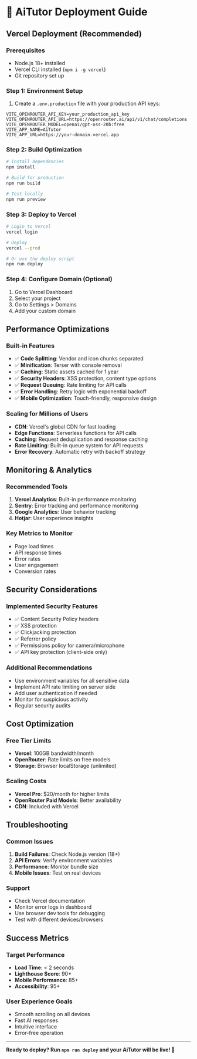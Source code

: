 # 🚀 AiTutor Deployment Guide

## Vercel Deployment (Recommended)

### Prerequisites
- Node.js 18+ installed
- Vercel CLI installed (`npm i -g vercel`)
- Git repository set up

### Step 1: Environment Setup
1. Create a `.env.production` file with your production API keys:
```env
VITE_OPENROUTER_API_KEY=your_production_api_key
VITE_OPENROUTER_API_URL=https://openrouter.ai/api/v1/chat/completions
VITE_OPENROUTER_MODEL=openai/gpt-oss-20b:free
VITE_APP_NAME=AiTutor
VITE_APP_URL=https://your-domain.vercel.app
```

### Step 2: Build Optimization
```bash
# Install dependencies
npm install

# Build for production
npm run build

# Test locally
npm run preview
```

### Step 3: Deploy to Vercel
```bash
# Login to Vercel
vercel login

# Deploy
vercel --prod

# Or use the deploy script
npm run deploy
```

### Step 4: Configure Domain (Optional)
1. Go to Vercel Dashboard
2. Select your project
3. Go to Settings > Domains
4. Add your custom domain

## Performance Optimizations

### Built-in Features
- ✅ **Code Splitting**: Vendor and icon chunks separated
- ✅ **Minification**: Terser with console removal
- ✅ **Caching**: Static assets cached for 1 year
- ✅ **Security Headers**: XSS protection, content type options
- ✅ **Request Queuing**: Rate limiting for API calls
- ✅ **Error Handling**: Retry logic with exponential backoff
- ✅ **Mobile Optimization**: Touch-friendly, responsive design

### Scaling for Millions of Users
- **CDN**: Vercel's global CDN for fast loading
- **Edge Functions**: Serverless functions for API calls
- **Caching**: Request deduplication and response caching
- **Rate Limiting**: Built-in queue system for API requests
- **Error Recovery**: Automatic retry with backoff strategy

## Monitoring & Analytics

### Recommended Tools
1. **Vercel Analytics**: Built-in performance monitoring
2. **Sentry**: Error tracking and performance monitoring
3. **Google Analytics**: User behavior tracking
4. **Hotjar**: User experience insights

### Key Metrics to Monitor
- Page load times
- API response times
- Error rates
- User engagement
- Conversion rates

## Security Considerations

### Implemented Security Features
- ✅ Content Security Policy headers
- ✅ XSS protection
- ✅ Clickjacking protection
- ✅ Referrer policy
- ✅ Permissions policy for camera/microphone
- ✅ API key protection (client-side only)

### Additional Recommendations
- Use environment variables for all sensitive data
- Implement API rate limiting on server side
- Add user authentication if needed
- Monitor for suspicious activity
- Regular security audits

## Cost Optimization

### Free Tier Limits
- **Vercel**: 100GB bandwidth/month
- **OpenRouter**: Rate limits on free models
- **Storage**: Browser localStorage (unlimited)

### Scaling Costs
- **Vercel Pro**: $20/month for higher limits
- **OpenRouter Paid Models**: Better availability
- **CDN**: Included with Vercel

## Troubleshooting

### Common Issues
1. **Build Failures**: Check Node.js version (18+)
2. **API Errors**: Verify environment variables
3. **Performance**: Monitor bundle size
4. **Mobile Issues**: Test on real devices

### Support
- Check Vercel documentation
- Monitor error logs in dashboard
- Use browser dev tools for debugging
- Test with different devices/browsers

## Success Metrics

### Target Performance
- **Load Time**: < 2 seconds
- **Lighthouse Score**: 90+
- **Mobile Performance**: 85+
- **Accessibility**: 95+

### User Experience Goals
- Smooth scrolling on all devices
- Fast AI responses
- Intuitive interface
- Error-free operation

---

**Ready to deploy? Run `npm run deploy` and your AiTutor will be live! 🎉**
